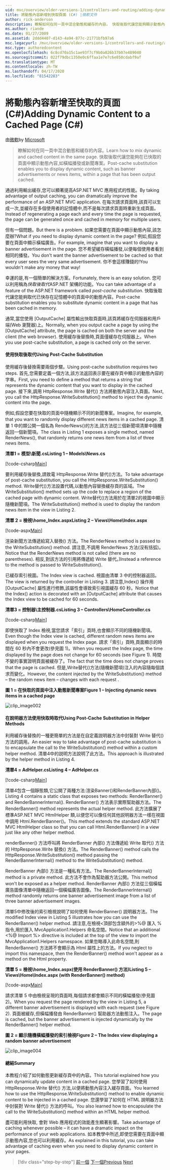 ```yaml
---
uid: mvc/overview/older-versions-1/controllers-and-routing/adding-dynamic-content-to-a-cached-page-cs
title: 將動態內容新增到快取頁面 (C#) |微軟文件
author: rick-anderson
description: 瞭解如何在同一頁中混合動態和緩存的內容。 快取後取代讓您能夠顯示動態內容,如橫幅播發。
ms.author: riande
ms.date: 01/27/2009
ms.assetid: 2ddd4407-d143-4a94-877c-21771bfb97a6
msc.legacyurl: /mvc/overview/older-versions-1/controllers-and-routing/adding-dynamic-content-to-a-cached-page-cs
msc.type: authoredcontent
ms.openlocfilehash: 6c8cd70a15c1ae93f7cf9b0a026b37b07e489040
ms.sourcegitcommit: 022f79dbc1350e0c6ffaa1e7e7c6e850cdabf9af
ms.translationtype: MT
ms.contentlocale: zh-TW
ms.lasthandoff: 04/17/2020
ms.locfileid: "81542283"
---
```

# <a name="adding-dynamic-content-to-a-cached-page-c"></a><span data-ttu-id="06717-104">將動態內容新增至快取的頁面 (C#)</span><span class="sxs-lookup"><span data-stu-id="06717-104">Adding Dynamic Content to a Cached Page (C#)</span></span>

<span data-ttu-id="06717-105">由[微軟](https://github.com/microsoft)</span><span class="sxs-lookup"><span data-stu-id="06717-105">by [Microsoft](https://github.com/microsoft)</span></span>

> <span data-ttu-id="06717-106">瞭解如何在同一頁中混合動態和緩存的內容。</span><span class="sxs-lookup"><span data-stu-id="06717-106">Learn how to mix dynamic and cached content in the same page.</span></span> <span data-ttu-id="06717-107">快取後取代讓您能夠在已快取的頁面中顯示動態內容,如橫幅播發或新聞專案。</span><span class="sxs-lookup"><span data-stu-id="06717-107">Post-cache substitution enables you to display dynamic content, such as banner advertisements or news items, within a page that has been output cached.</span></span>

<span data-ttu-id="06717-108">通過利用輸出緩存,您可以顯著提高ASP.NET MVC 應用程式的性能。</span><span class="sxs-lookup"><span data-stu-id="06717-108">By taking advantage of output caching, you can dramatically improve the performance of an ASP.NET MVC application.</span></span> <span data-ttu-id="06717-109">在每次請求頁面時,該頁可以生成一次,並緩存在多個使用者的記憶體中,而不是每次請求頁面時重新生成頁面。</span><span class="sxs-lookup"><span data-stu-id="06717-109">Instead of regenerating a page each and every time the page is requested, the page can be generated once and cached in memory for multiple users.</span></span>

<span data-ttu-id="06717-110">但有一個問題。</span><span class="sxs-lookup"><span data-stu-id="06717-110">But there is a problem.</span></span> <span data-ttu-id="06717-111">如果您需要在頁面中顯示動態內容,該怎麼辦?</span><span class="sxs-lookup"><span data-stu-id="06717-111">What if you need to display dynamic content in the page?</span></span> <span data-ttu-id="06717-112">例如,假設您要在頁面中顯示橫幅廣告。</span><span class="sxs-lookup"><span data-stu-id="06717-112">For example, imagine that you want to display a banner advertisement in the page.</span></span> <span data-ttu-id="06717-113">您不希望緩存橫幅播發,以便每個使用者看到相同的播發。</span><span class="sxs-lookup"><span data-stu-id="06717-113">You don't want the banner advertisement to be cached so that every user sees the very same advertisement.</span></span> <span data-ttu-id="06717-114">你不會這樣賺錢的!</span><span class="sxs-lookup"><span data-stu-id="06717-114">You wouldn't make any money that way!</span></span>

<span data-ttu-id="06717-115">幸運的是,有一個簡單的解決方案。</span><span class="sxs-lookup"><span data-stu-id="06717-115">Fortunately, there is an easy solution.</span></span> <span data-ttu-id="06717-116">您可以利用稱為*快取後取代*ASP.NET 架構的功能。</span><span class="sxs-lookup"><span data-stu-id="06717-116">You can take advantage of a feature of the ASP.NET framework called *post-cache substitution*.</span></span> <span data-ttu-id="06717-117">快取後取代讓您能夠取代已快存在記憶體中的頁面中的動態內容。</span><span class="sxs-lookup"><span data-stu-id="06717-117">Post-cache substitution enables you to substitute dynamic content in a page that has been cached in memory.</span></span>

<span data-ttu-id="06717-118">通常,當您使用 [OutputCache] 屬性輸出快取頁面時,該頁將緩存在伺服器和用戶端(Web 瀏覽器)上。</span><span class="sxs-lookup"><span data-stu-id="06717-118">Normally, when you output cache a page by using the [OutputCache] attribute, the page is cached on both the server and the client (the web browser).</span></span> <span data-ttu-id="06717-119">使用緩存後替換時,頁面僅緩存在伺服器上。</span><span class="sxs-lookup"><span data-stu-id="06717-119">When you use post-cache substitution, a page is cached only on the server.</span></span>

#### <a name="using-post-cache-substitution"></a><span data-ttu-id="06717-120">使用快取後取代</span><span class="sxs-lookup"><span data-stu-id="06717-120">Using Post-Cache Substitution</span></span>

<span data-ttu-id="06717-121">使用緩存後替換需要兩個步驟。</span><span class="sxs-lookup"><span data-stu-id="06717-121">Using post-cache substitution requires two steps.</span></span> <span data-ttu-id="06717-122">首先,您需要定義一個方法,該方法返回表示要在緩存頁中顯示的動態內容的字串。</span><span class="sxs-lookup"><span data-stu-id="06717-122">First, you need to define a method that returns a string that represents the dynamic content that you want to display in the cached page.</span></span> <span data-ttu-id="06717-123">接下來,調用 HttpResponse.Write 替代() 方法將動態內容注入頁面。</span><span class="sxs-lookup"><span data-stu-id="06717-123">Next, you call the HttpResponse.WriteSubstitution() method to inject the dynamic content into the page.</span></span>

<span data-ttu-id="06717-124">例如,假設您要在快取的頁面中隨機顯示不同的新聞專案。</span><span class="sxs-lookup"><span data-stu-id="06717-124">Imagine, for example, that you want to randomly display different news items in a cached page.</span></span> <span data-ttu-id="06717-125">清單 1 中的類公開一個名為 RenderNews()的方法,該方法從三個新聞項清單中隨機返回一個新聞項。</span><span class="sxs-lookup"><span data-stu-id="06717-125">The class in Listing 1 exposes a single method, named RenderNews(), that randomly returns one news item from a list of three news items.</span></span>

<span data-ttu-id="06717-126">**清單1 = 模型\新聞.cs**</span><span class="sxs-lookup"><span data-stu-id="06717-126">**Listing 1 – Models\News.cs**</span></span>

[!code-csharp[Main](adding-dynamic-content-to-a-cached-page-cs/samples/sample1.cs)]

<span data-ttu-id="06717-127">要利用緩存後替換,請致電 HttpResponse.Write 替代()方法。</span><span class="sxs-lookup"><span data-stu-id="06717-127">To take advantage of post-cache substitution, you call the HttpResponse.WriteSubstitution() method.</span></span> <span data-ttu-id="06717-128">Write替代()方法設置代碼,以動態內容替換緩存頁的區域。</span><span class="sxs-lookup"><span data-stu-id="06717-128">The WriteSubstitution() method sets up the code to replace a region of the cached page with dynamic content.</span></span> <span data-ttu-id="06717-129">Write替代()方法用於在清單2的視圖中顯示隨機新聞項。</span><span class="sxs-lookup"><span data-stu-id="06717-129">The WriteSubstitution() method is used to display the random news item in the view in Listing 2.</span></span>

<span data-ttu-id="06717-130">**清單 2 = 檢視\home_Index.aspx**</span><span class="sxs-lookup"><span data-stu-id="06717-130">**Listing 2 – Views\Home\Index.aspx**</span></span>

[!code-aspx[Main](adding-dynamic-content-to-a-cached-page-cs/samples/sample2.aspx)]

<span data-ttu-id="06717-131">渲染新聞方法傳遞給寫入替換() 方法。</span><span class="sxs-lookup"><span data-stu-id="06717-131">The RenderNews method is passed to the WriteSubstitution() method.</span></span> <span data-ttu-id="06717-132">請注意,不調用 RenderNews 方法(沒有括弧)。</span><span class="sxs-lookup"><span data-stu-id="06717-132">Notice that the RenderNews method is not called (there are no parentheses).</span></span> <span data-ttu-id="06717-133">相反,對該方法的引用將傳遞給 Write 替代。)</span><span class="sxs-lookup"><span data-stu-id="06717-133">Instead a reference to the method is passed to WriteSubstitution().</span></span>

<span data-ttu-id="06717-134">已緩存索引視圖。</span><span class="sxs-lookup"><span data-stu-id="06717-134">The Index view is cached.</span></span> <span data-ttu-id="06717-135">視圖由清單 3 中的控制器返回。</span><span class="sxs-lookup"><span data-stu-id="06717-135">The view is returned by the controller in Listing 3.</span></span> <span data-ttu-id="06717-136">請注意,Index() 操作用 [OutputCache] 屬性進行修飾,該屬性會導致索引視圖緩存 60 秒。</span><span class="sxs-lookup"><span data-stu-id="06717-136">Notice that the Index() action is decorated with an [OutputCache] attribute that causes the Index view to be cached for 60 seconds.</span></span>

<span data-ttu-id="06717-137">**清單3 = 控制器\主控制器.cs**</span><span class="sxs-lookup"><span data-stu-id="06717-137">**Listing 3 – Controllers\HomeController.cs**</span></span>

[!code-csharp[Main](adding-dynamic-content-to-a-cached-page-cs/samples/sample3.cs)]

<span data-ttu-id="06717-138">即使快取了 Index 檢視,當您請求「索引」頁時,也會顯示不同的隨機新聞項。</span><span class="sxs-lookup"><span data-stu-id="06717-138">Even though the Index view is cached, different random news items are displayed when you request the Index page.</span></span> <span data-ttu-id="06717-139">請求「索引」頁時,頁面顯示的時間在 60 秒內不會更改(參見圖 1)。</span><span class="sxs-lookup"><span data-stu-id="06717-139">When you request the Index page, the time displayed by the page does not change for 60 seconds (see Figure 1).</span></span> <span data-ttu-id="06717-140">時間不變的事實證明頁面被緩存了。</span><span class="sxs-lookup"><span data-stu-id="06717-140">The fact that the time does not change proves that the page is cached.</span></span> <span data-ttu-id="06717-141">但是,Write替代()方法(隨機新聞項)注入的內容隨每個請求而變化。</span><span class="sxs-lookup"><span data-stu-id="06717-141">However, the content injected by the WriteSubstitution() method – the random news item – changes with each request .</span></span>

<span data-ttu-id="06717-142">**圖 1 = 在快取的頁面中注入動態新聞專案**</span><span class="sxs-lookup"><span data-stu-id="06717-142">**Figure 1 – Injecting dynamic news items in a cached page**</span></span>

![clip_image002](adding-dynamic-content-to-a-cached-page-cs/_static/image1.jpg)

#### <a name="using-post-cache-substitution-in-helper-methods"></a><span data-ttu-id="06717-144">在說明器方法使用快取時取代</span><span class="sxs-lookup"><span data-stu-id="06717-144">Using Post-Cache Substitution in Helper Methods</span></span>

<span data-ttu-id="06717-145">利用緩存後替換的一種更簡單的方法是在自定義説明器方法中封裝對 Write 替代() 方法的調用。</span><span class="sxs-lookup"><span data-stu-id="06717-145">An easier way to take advantage of post-cache substitution is to encapsulate the call to the WriteSubstitution() method within a custom helper method.</span></span> <span data-ttu-id="06717-146">清單4中的説明方法說明了此方法。</span><span class="sxs-lookup"><span data-stu-id="06717-146">This approach is illustrated by the helper method in Listing 4.</span></span>

<span data-ttu-id="06717-147">**清單4 = AdHelper.cs**</span><span class="sxs-lookup"><span data-stu-id="06717-147">**Listing 4 – AdHelper.cs**</span></span>

[!code-csharp[Main](adding-dynamic-content-to-a-cached-page-cs/samples/sample4.cs)]

<span data-ttu-id="06717-148">清單4包含一個靜態類,它公開了兩種方法:渲染Banner()和RenderBanner內部()。</span><span class="sxs-lookup"><span data-stu-id="06717-148">Listing 4 contains a static class that exposes two methods: RenderBanner() and RenderBannerInternal().</span></span> <span data-ttu-id="06717-149">RenderBanner() 方法表示實際幫助器方法。</span><span class="sxs-lookup"><span data-stu-id="06717-149">The RenderBanner() method represents the actual helper method.</span></span> <span data-ttu-id="06717-150">此方法擴展了標準ASP.NET MVC HtmlHelper 類,以便您可以像任何其他説明器方法一樣在視圖中調用 Html.RenderBanner()。</span><span class="sxs-lookup"><span data-stu-id="06717-150">This method extends the standard ASP.NET MVC HtmlHelper class so that you can call Html.RenderBanner() in a view just like any other helper method.</span></span>

<span data-ttu-id="06717-151">renderBanner() 方法呼叫將 RenderBanner 內部() 方法傳遞給 Write 取代() 方法的 HttpResponse.Write 替換() 方法。</span><span class="sxs-lookup"><span data-stu-id="06717-151">The RenderBanner() method calls the HttpResponse.WriteSubstitution() method passing the RenderBannerInternal() method to the WriteSubstitution() method.</span></span>

<span data-ttu-id="06717-152">RenderBanner 內部() 方法是一種私有方法。</span><span class="sxs-lookup"><span data-stu-id="06717-152">The RenderBannerInternal() method is a private method.</span></span> <span data-ttu-id="06717-153">此方法不會作為幫助器方法公開。</span><span class="sxs-lookup"><span data-stu-id="06717-153">This method won't be exposed as a helper method.</span></span> <span data-ttu-id="06717-154">RenderBanner 內部() 方法從三個橫幅廣告圖像清單中隨機返回一個橫幅廣告圖像。</span><span class="sxs-lookup"><span data-stu-id="06717-154">The RenderBannerInternal() method randomly returns one banner advertisement image from a list of three banner advertisement images.</span></span>

<span data-ttu-id="06717-155">清單5中修改後的索引檢視說明了如何使用 RenderBanner() 説明器方法。</span><span class="sxs-lookup"><span data-stu-id="06717-155">The modified Index view in Listing 5 illustrates how you can use the RenderBanner() helper method.</span></span> <span data-ttu-id="06717-156">請注意,在檢視&lt;頂部包含額外的&gt;%@ 匯入 % 指令,用於匯入 MvcApplication1.Helpers 命名空間。</span><span class="sxs-lookup"><span data-stu-id="06717-156">Notice that an additional &lt;%@ Import %&gt; directive is included at the top of the view to import the MvcApplication1.Helpers namespace.</span></span> <span data-ttu-id="06717-157">如果忽略導入此命名空間,則 RenderBanner() 方法將不會顯示為 Html 屬性上的方法。</span><span class="sxs-lookup"><span data-stu-id="06717-157">If you neglect to import this namespace, then the RenderBanner() method won't appear as a method on the Html property.</span></span>

<span data-ttu-id="06717-158">**清單 5 = 檢視\home_Index.aspx(使用 RenderBanner() 方法)**</span><span class="sxs-lookup"><span data-stu-id="06717-158">**Listing 5 – Views\Home\Index.aspx (with RenderBanner() method)**</span></span>

[!code-aspx[Main](adding-dynamic-content-to-a-cached-page-cs/samples/sample5.aspx)]

<span data-ttu-id="06717-159">請求清單 5 中由檢視呈現的頁面時,每個請求都會顯示不同的橫幅播發(參見圖 2)。</span><span class="sxs-lookup"><span data-stu-id="06717-159">When you request the page rendered by the view in Listing 5, a different banner advertisement is displayed with each request (see Figure 2).</span></span> <span data-ttu-id="06717-160">頁面被緩存,但橫幅播發由 RenderBanner() 幫助器方法動態注入。</span><span class="sxs-lookup"><span data-stu-id="06717-160">The page is cached, but the banner advertisement is injected dynamically by the RenderBanner() helper method.</span></span>

<span data-ttu-id="06717-161">**圖 2 = 顯示隨機橫幅播發的索引檢視**</span><span class="sxs-lookup"><span data-stu-id="06717-161">**Figure 2 – The Index view displaying a random banner advertisement**</span></span>

![clip_image004](adding-dynamic-content-to-a-cached-page-cs/_static/image2.jpg)

#### <a name="summary"></a><span data-ttu-id="06717-163">總結</span><span class="sxs-lookup"><span data-stu-id="06717-163">Summary</span></span>

<span data-ttu-id="06717-164">本教程介紹了如何動態更新緩存頁中的內容。</span><span class="sxs-lookup"><span data-stu-id="06717-164">This tutorial explained how you can dynamically update content in a cached page.</span></span> <span data-ttu-id="06717-165">您學習了如何使用 HttpResponse.Write 替代() 方法,以便將動態內容注入緩存頁面。</span><span class="sxs-lookup"><span data-stu-id="06717-165">You learned how to use the HttpResponse.WriteSubstitution() method to enable dynamic content to be injected in a cached page.</span></span> <span data-ttu-id="06717-166">您還學習了如何在 HTML 說明器方法中封裝對 Write 替代() 方法的呼叫。</span><span class="sxs-lookup"><span data-stu-id="06717-166">You also learned how to encapsulate the call to the WriteSubstitution() method within an HTML helper method.</span></span>

<span data-ttu-id="06717-167">盡可能利用快取, 會對 Web 應用程式的效能產生顯著影響。</span><span class="sxs-lookup"><span data-stu-id="06717-167">Take advantage of caching whenever possible – it can have a dramatic impact on the performance of your web applications.</span></span> <span data-ttu-id="06717-168">如本教學中所述,即使您需要在頁面中顯示動態內容,您也可以利用緩存。</span><span class="sxs-lookup"><span data-stu-id="06717-168">As explained in this tutorial, you can take advantage of caching even when you need to display dynamic content in your pages.</span></span>

> [!div class="step-by-step"]
> <span data-ttu-id="06717-169">[前一個](improving-performance-with-output-caching-cs.md)
> [下一個](creating-a-controller-cs.md)</span><span class="sxs-lookup"><span data-stu-id="06717-169">[Previous](improving-performance-with-output-caching-cs.md)
[Next](creating-a-controller-cs.md)</span></span>
